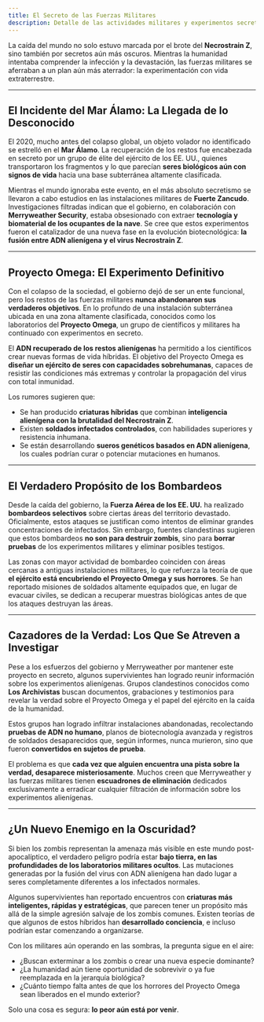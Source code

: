```yaml
---
title: El Secreto de las Fuerzas Militares
description: Detalle de las actividades militares y experimentos secretos relacionados con el brote.
---
```


La caída del mundo no solo estuvo marcada por el brote del **Necrostrain Z**, sino también por secretos aún más oscuros. Mientras la humanidad intentaba comprender la infección y la devastación, las fuerzas militares se aferraban a un plan aún más aterrador: la experimentación con vida extraterrestre.

---

## **El Incidente del Mar Álamo: La Llegada de lo Desconocido**

El 2020, mucho antes del colapso global, un objeto volador no identificado se estrelló en el **Mar Álamo**. La recuperación de los restos fue encabezada en secreto por un grupo de élite del ejército de los EE. UU., quienes transportaron los fragmentos y lo que parecían **seres biológicos aún con signos de vida** hacia una base subterránea altamente clasificada.

Mientras el mundo ignoraba este evento, en el más absoluto secretismo se llevaron a cabo estudios en las instalaciones militares de **Fuerte Zancudo**. Investigaciones filtradas indican que el gobierno, en colaboración con **Merryweather Security**, estaba obsesionado con extraer **tecnología y biomaterial de los ocupantes de la nave**. Se cree que estos experimentos fueron el catalizador de una nueva fase en la evolución biotecnológica: **la fusión entre ADN alienígena y el virus Necrostrain Z**.

---

## **Proyecto Omega: El Experimento Definitivo**

Con el colapso de la sociedad, el gobierno dejó de ser un ente funcional, pero los restos de las fuerzas militares **nunca abandonaron sus verdaderos objetivos**. En lo profundo de una instalación subterránea ubicada en una zona altamente clasificada, conocidos como los laboratorios del **Proyecto Omega**, un grupo de científicos y militares ha continuado con experimentos en secreto.

El **ADN recuperado de los restos alienígenas** ha permitido a los científicos crear nuevas formas de vida híbridas. El objetivo del Proyecto Omega es **diseñar un ejército de seres con capacidades sobrehumanas**, capaces de resistir las condiciones más extremas y controlar la propagación del virus con total inmunidad.

Los rumores sugieren que:
- Se han producido **criaturas híbridas** que combinan **inteligencia alienígena con la brutalidad del Necrostrain Z**.
- Existen **soldados infectados controlados**, con habilidades superiores y resistencia inhumana.
- Se están desarrollando **sueros genéticos basados en ADN alienígena**, los cuales podrían curar o potenciar mutaciones en humanos.

---

## **El Verdadero Propósito de los Bombardeos**

Desde la caída del gobierno, la **Fuerza Aérea de los EE. UU.** ha realizado **bombardeos selectivos** sobre ciertas áreas del territorio devastado. Oficialmente, estos ataques se justifican como intentos de eliminar grandes concentraciones de infectados. Sin embargo, fuentes clandestinas sugieren que estos bombardeos **no son para destruir zombis**, sino para **borrar pruebas** de los experimentos militares y eliminar posibles testigos.

Las zonas con mayor actividad de bombardeo coinciden con áreas cercanas a antiguas instalaciones militares, lo que refuerza la teoría de que **el ejército está encubriendo el Proyecto Omega y sus horrores**. Se han reportado misiones de soldados altamente equipados que, en lugar de evacuar civiles, se dedican a recuperar muestras biológicas antes de que los ataques destruyan las áreas.

---

##  **Cazadores de la Verdad: Los Que Se Atreven a Investigar**

Pese a los esfuerzos del gobierno y Merryweather por mantener este proyecto en secreto, algunos supervivientes han logrado reunir información sobre los experimentos alienígenas. Grupos clandestinos conocidos como **Los Archivistas** buscan documentos, grabaciones y testimonios para revelar la verdad sobre el Proyecto Omega y el papel del ejército en la caída de la humanidad.

Estos grupos han logrado infiltrar instalaciones abandonadas, recolectando **pruebas de ADN no humano**, planos de biotecnología avanzada y registros de soldados desaparecidos que, según informes, nunca murieron, sino que fueron **convertidos en sujetos de prueba**.

El problema es que **cada vez que alguien encuentra una pista sobre la verdad, desaparece misteriosamente**. Muchos creen que Merryweather y las fuerzas militares tienen **escuadrones de eliminación** dedicados exclusivamente a erradicar cualquier filtración de información sobre los experimentos alienígenas.

---

## **¿Un Nuevo Enemigo en la Oscuridad?**

Si bien los zombis representan la amenaza más visible en este mundo post-apocalíptico, el verdadero peligro podría estar **bajo tierra, en las profundidades de los laboratorios militares ocultos**. Las mutaciones generadas por la fusión del virus con ADN alienígena han dado lugar a seres completamente diferentes a los infectados normales.

Algunos supervivientes han reportado encuentros con **criaturas más inteligentes, rápidas y estratégicas**, que parecen tener un propósito más allá de la simple agresión salvaje de los zombis comunes. Existen teorías de que algunos de estos híbridos han **desarrollado conciencia**, e incluso podrían estar comenzando a organizarse.

Con los militares aún operando en las sombras, la pregunta sigue en el aire:

- ¿Buscan exterminar a los zombis o crear una nueva especie dominante?
- ¿La humanidad aún tiene oportunidad de sobrevivir o ya fue reemplazada en la jerarquía biológica?
- ¿Cuánto tiempo falta antes de que los horrores del Proyecto Omega sean liberados en el mundo exterior?

Solo una cosa es segura: **lo peor aún está por venir**.

